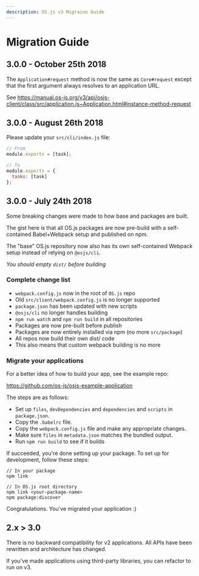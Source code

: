 ```yaml
---
description: OS.js v3 Migraion Guide
---
```


# Migration Guide

## 3.0.0 - October 25th 2018

The `Application#request` method is now the same as `Core#request` except that the first argument always resolves to an application URL.

See https://manual.os-js.org/v3/api/osjs-client/class/src/application.js~Application.html#instance-method-request

## 3.0.0 - August 26th 2018

Please update your `src/cli/index.js` file:

```javascript
// From
module.exports = [task];

// To
module.exports = {
  tasks: [task]
};
```

## 3.0.0 - July 24th 2018

Some breaking changes were made to how base and packages are built.

The gist here is that all OS.js packages are now pre-build with a self-contained Babel+Webpack
setup and published on npm.

The "base" OS.js repository now also has its own self-contained Webpack setup instead of relying on `@osjs/cli`.

*You should empty `dist/` before building*

### Complete change list

* `webpack.config.js` now in the root of `OS.js` repo 
* Old `src/client/webpack.config.js` is no longer supported
* `package.json` has been updated with new scripts
* `@osjs/cli` no longer handles building
* `npm run watch` and `npm run build` in all repositories
* Packages are now pre-built before publish
* Packages are now entirely installed via npm (no more `src/package`)
* All repos now build their own dist/ code
* This also means that custom webpack building is no more

### Migrate your applications

For a better idea of how to build your app, see the example repo:

https://github.com/os-js/osjs-example-application

The steps are as follows:

* Set up `files`, `devDependencies` and `dependencies` and `scripts` in `package.json`.
* Copy the `.babelrc` file.
* Copy the `webpack.config.js` file and make any appropriate changes.
* Make sure `files` in `metadata.json` matches the bundled output.
* Run `npm run build` to see if it builds

If succeeded, you're done setting up your package. To set up for development, follow these steps:

```
// In your package
npm link

// In OS.js root directory
npm link <your-package-name>
npm package:discover
```

Congratulations. You've migrated your application :)

## 2.x > 3.0

There is no backward compatibility for v2 applications. All APIs have been rewritten and architecture has changed.

If you've made applications using third-party libraries, you can refactor to run on v3.
